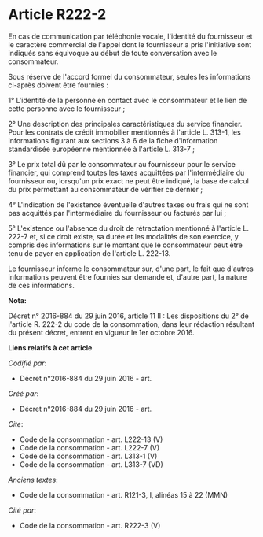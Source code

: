 # Article R222-2

En cas de communication par téléphonie vocale, l'identité du fournisseur et le caractère commercial de l'appel dont le
fournisseur a pris l'initiative sont indiqués sans équivoque au début de toute conversation avec le consommateur. 

Sous réserve de l'accord formel du consommateur, seules les informations ci-après doivent être fournies : 

1° L'identité de la personne en contact avec le consommateur et le lien de cette personne avec le fournisseur ; 

2° Une description des principales caractéristiques du service financier. Pour les contrats de crédit immobilier mentionnés à
l'article L. 313-1, les informations figurant aux sections 3 à 6 de la fiche d'information standardisée européenne mentionnée
à l'article L. 313-7 ; 

3° Le prix total dû par le consommateur au fournisseur pour le service financier, qui comprend toutes les taxes acquittées
par l'intermédiaire du fournisseur ou, lorsqu'un prix exact ne peut être indiqué, la base de calcul du prix permettant au
consommateur de vérifier ce dernier ; 

4° L'indication de l'existence éventuelle d'autres taxes ou frais qui ne sont pas acquittés par l'intermédiaire du
fournisseur ou facturés par lui ; 

5° L'existence ou l'absence du droit de rétractation mentionné à l'article L. 222-7 et, si ce droit existe, sa durée et les
modalités de son exercice, y compris des informations sur le montant que le consommateur peut être tenu de payer en
application de l'article L. 222-13. 

Le fournisseur informe le consommateur sur, d'une part, le fait que d'autres informations peuvent être fournies sur demande
et, d'autre part, la nature de ces informations.

**Nota:**

Décret n° 2016-884 du 29 juin 2016, article 11 II : Les dispositions du 2° de l'article R. 222-2 du code de la consommation,
dans leur rédaction résultant du présent décret, entrent en vigueur le 1er octobre 2016.

**Liens relatifs à cet article**

_Codifié par_:

  - Décret n°2016-884 du 29 juin 2016 - art.

_Créé par_:

  - Décret n°2016-884 du 29 juin 2016 - art.

_Cite_:

  - Code de la consommation - art. L222-13 (V)
  - Code de la consommation - art. L222-7 (V)
  - Code de la consommation - art. L313-1 (V)
  - Code de la consommation - art. L313-7 (VD)

_Anciens textes_:

  - Code de la consommation - art. R121-3, I, alinéas 15 à 22 (MMN)

_Cité par_:

  - Code de la consommation - art. R222-3 (V)
